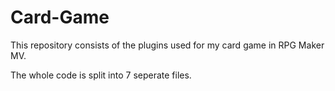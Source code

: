 # Card-Game

This repository consists of the plugins used for my card game in RPG Maker MV.

The whole code is split into 7 seperate files.
